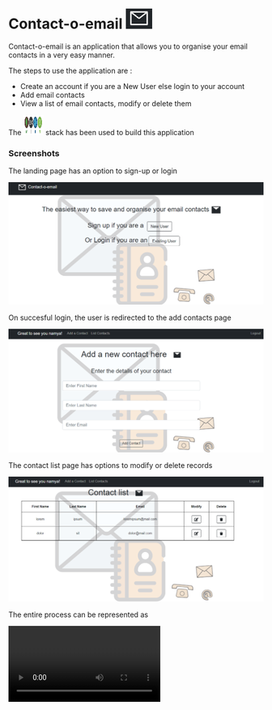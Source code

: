 # Contact-o-email ![MERN](./assets/mail.PNG?raw=true "mail")

Contact-o-email is an application that allows you to organise your email contacts in a very easy manner.

The steps to use the application are : 
- Create an account if you are a New User else login to your account
- Add email contacts
- View a list of email contacts, modify or delete them

The <img src="./assets/mern.png" width="40" height="40"/> stack has been used to build this application

### Screenshots

The landing page has an option to sign-up or login

<img src="./assets/landing.PNG"/>

On succesful login, the user is redirected to the add contacts page

<img src="./assets/add_contact.PNG"/>

The contact list page has options to modify or delete records

<img src="./assets/list.PNG"/>

The entire process can be represented as 

<video src="./assets/video.mp4"/>
